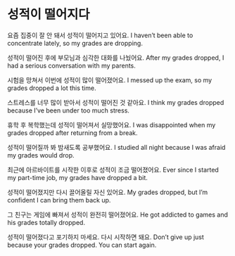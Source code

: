 # 성적이 떨어지다
요즘 집중이 잘 안 돼서 성적이 떨어지고 있어요.
I haven’t been able to concentrate lately, so my grades are dropping.

성적이 떨어진 후에 부모님과 심각한 대화를 나눴어요.
After my grades dropped, I had a serious conversation with my parents.

시험을 망쳐서 이번에 성적이 많이 떨어졌어요.
I messed up the exam, so my grades dropped a lot this time.

스트레스를 너무 많이 받아서 성적이 떨어진 것 같아요.
I think my grades dropped because I’ve been under too much stress.

휴학 후 복학했는데 성적이 떨어져서 실망했어요.
I was disappointed when my grades dropped after returning from a break.

성적이 떨어질까 봐 밤새도록 공부했어요.
I studied all night because I was afraid my grades would drop.

최근에 아르바이트를 시작한 이후로 성적이 조금 떨어졌어요.
Ever since I started my part-time job, my grades have dropped a bit.

성적이 떨어졌지만 다시 끌어올릴 자신 있어요.
My grades dropped, but I’m confident I can bring them back up.

그 친구는 게임에 빠져서 성적이 완전히 떨어졌어요.
He got addicted to games and his grades totally dropped.

성적이 떨어졌다고 포기하지 마세요. 다시 시작하면 돼요.
Don’t give up just because your grades dropped. You can start again.
